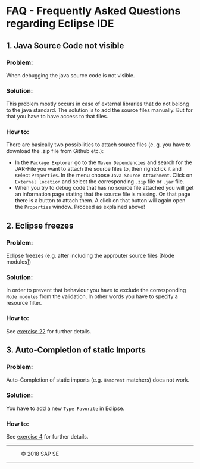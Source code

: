 # FAQ - Frequently Asked Questions regarding Eclipse IDE

## 1. Java Source Code not visible
### Problem:  
When debugging the java source code is not visible.  
### Solution:  
This problem mostly occurs in case of external libraries that do not belong to the java standard. The solution is to add the source files manually. But for that you have to have access to that files.  
### How to:  
There are basically two possibilities to attach source files (e. g. you have to download the .zip file from Github etc.):  
- In the `Package Explorer` go to the `Maven Dependencies` and search for the JAR-File you want to attach the source files to, then rightclick it and select `Properties`. In the menu choose `Java Source Attachment`. Click on `External location` and select the corresponding `.zip` file or `.jar` file.  
- When you try to debug code that has no source file attached you will get an information page stating that the source file is missing. On that page there is a button to attach them. A click on that button will again open the `Properties` window. Proceed as explained above! 

## 2. Eclipse freezes
### Problem:
Eclipse freezes (e.g. after including the approuter source files [Node modules])
### Solution:
In order to prevent that behaviour you have to exclude the corresponding `Node modules` from the validation. In other words you have to specify a resource filter.
### How to:
See [exercise 22](https://github.wdf.sap.corp/cc-java-dev/cc-coursematerial/blob/master/Security/Exercise_22_DeployApplicationRouter.md) for further details.

## 3. Auto-Completion of static Imports
### Problem:
Auto-Completion of static imports (e.g. `Hamcrest` matchers) does not work.
### Solution:
You have to add a new `Type Favorite` in Eclipse.
### How to:
See [exercise 4](https://github.wdf.sap.corp/cc-java-dev/cc-coursematerial/blob/master/CreateMicroservice/Exercise_4_CreateServiceTests.md) for further details.

***
<dl>
  <dd>
  <div class="footer">&copy; 2018 SAP SE</div>
  </dd>
</dl>
<hr>

